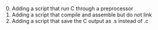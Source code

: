 0. Adding a script that run C through a preprocessor
1. Adding a script that compile and assemble but do not link
2. Adding a script that save the C output as .s instead of .c
